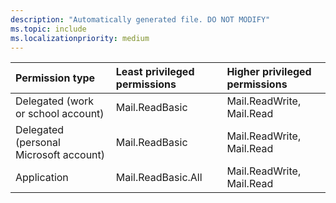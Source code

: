 ```yaml
---
description: "Automatically generated file. DO NOT MODIFY"
ms.topic: include
ms.localizationpriority: medium
---
```


|Permission type|Least privileged permissions|Higher privileged permissions|
|:---|:---|:---|
|Delegated (work or school account)|Mail.ReadBasic|Mail.ReadWrite, Mail.Read|
|Delegated (personal Microsoft account)|Mail.ReadBasic|Mail.ReadWrite, Mail.Read|
|Application|Mail.ReadBasic.All|Mail.ReadWrite, Mail.Read|

